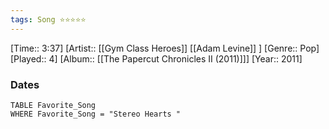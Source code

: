 ```yaml
---
tags: Song ⭐⭐⭐⭐⭐ 
---
```

[Time:: 3:37]
[Artist:: [[Gym Class Heroes]] [[Adam Levine]] ]
[Genre:: Pop]
[Played:: 4]
[Album:: [[The Papercut Chronicles II (2011)]]]
[Year:: 2011]
### Dates
````dataview
TABLE Favorite_Song
WHERE Favorite_Song = "Stereo Hearts "
````